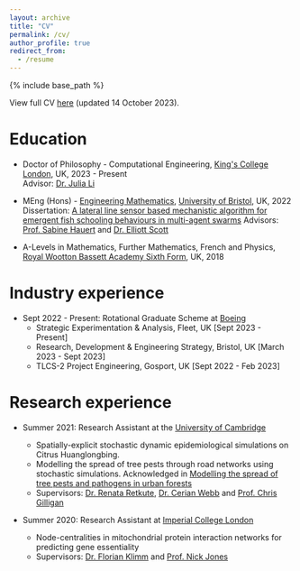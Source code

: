 ```yaml
---
layout: archive
title: "CV"
permalink: /cv/
author_profile: true
redirect_from:
  - /resume
---
```


{% include base_path %}

View full CV [here](http://vedang-joshi.github.io/files/Vedang_Joshi_CV.pdf) (updated 14 October 2023).

Education
======
* Doctor of Philosophy - Computational Engineering, [King's College London](https://www.kcl.ac.uk/), UK, 2023 - Present  
Advisor: [Dr. Julia Li](https://www.kcl.ac.uk/people/juan-li)

* MEng (Hons) - [Engineering Mathematics](https://www.bristol.ac.uk/study/undergraduate/2024/engineering-maths/meng-engineering-mathematics/), [University of Bristol](https://www.bristol.ac.uk/), UK, 2022  
  Dissertation: [A lateral line sensor based mechanistic algorithm for emergent fish schooling behaviours in multi-agent swarms](https://vedang-joshi.github.io/files/Vedang_Joshi_Dissertation.pdf)
  Advisors: [Prof. Sabine Hauert](https://hauertlab.com/sabine-hauert/) and [Dr. Elliott Scott](https://www.linkedin.com/in/elliott-scott-338742ab/)
  
* A-Levels in Mathematics, Further Mathematics, French and Physics, [Royal Wootton Bassett Academy Sixth Form](https://www.rwba.org.uk/sixthform/), UK, 2018

Industry experience
======
* Sept 2022 - Present: Rotational Graduate Scheme at [Boeing](https://www.boeing.co.uk)
  * Strategic Experimentation & Analysis, Fleet, UK [Sept 2023 - Present]
  * Research, Development & Engineering Strategy, Bristol, UK [March 2023 - Sept 2023]
  * TLCS-2 Project Engineering, Gosport, UK [Sept 2022 - Feb 2023]

Research experience
======
* Summer 2021: Research Assistant at the [University of Cambridge](https://www.cam.ac.uk)
  * Spatially-explicit stochastic dynamic epidemiological simulations on Citrus Huanglongbing.
  * Modelling the spread of tree pests through road networks using stochastic simulations. Acknowledged in [Modelling the spread of tree pests and pathogens in urban forests](https://www.sciencedirect.com/science/article/pii/S1618866723002078)
  * Supervisors: [Dr. Renata Retkute](https://www.plantsci.cam.ac.uk/directory/retkute-renata), [Dr. Cerian Webb](https://www.plantsci.cam.ac.uk/directory/cerian-webb) and [Prof. Chris Gilligan](https://www.plantsci.cam.ac.uk/directory/gilligan-chris)

* Summer 2020: Research Assistant at [Imperial College London](https://www.imperial.ac.uk)
  * Node-centralities in mitochondrial protein interaction networks for predicting gene essentiality
  * Supervisors: [Dr. Florian Klimm](https://floklimm.github.io) and [Prof. Nick Jones](https://www.imperial.ac.uk/people/nick.jones)


